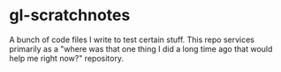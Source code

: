 # gl-scratchnotes
A bunch of code files I write to test certain stuff. This repo services primarily as a "where was that one thing I did a long time ago that would help me right now?" repository.
